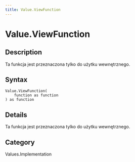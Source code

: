 ```yaml
---
title: Value.ViewFunction
---
```


# Value.ViewFunction


## Description

Ta funkcja jest przeznaczona tylko do użytku wewnętrznego.


## Syntax

```powerquery
Value.ViewFunction(
    function as function
) as function
```


## Details

Ta funkcja jest przeznaczona tylko do użytku wewnętrznego.



## Category
Values.Implementation
